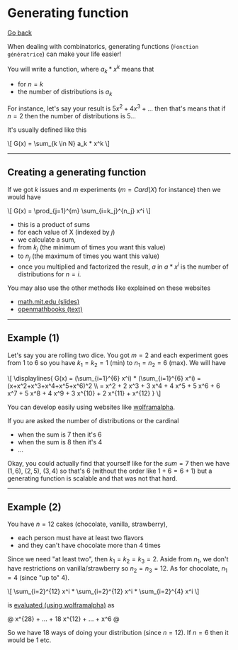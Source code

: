 # Generating function

[Go back](..)

When dealing with combinatorics, generating functions (`Fonction génératrice`) can make your life easier!

You will write a function, where $a_k * x^k$ means that

* for $n=k$
* the number of distributions is $a_k$

For instance, let's say your result is $5 x^2 + 4 x^3 + ...$ then that's means that if $n=2$ then the number of distributions is $5$...

It's usually defined like this

<div>
\[
G(x) = \sum_{k \in N} a_k * x^k
\]
</div>

<hr class="sl">

## Creating a generating function

If we got $k$ issues and $m$ experiments ($m = Card(X)$ for instance) then we would have

<div>
\[
G(x) = \prod_{j=1}^{m} \sum_{i=k_j}^{n_j} x^i
\]
</div>

* this is a product of sums
* for each value of X (indexed by $j$)
* we calculate a sum,
* from $k_j$ (the minimum of times you want this value)
* to $n_j$ (the maximum of times you want this value)
* once you multiplied and factorized the result, $a$ in $a * x^i$ is the number of distributions for $n=i$.

You may also use the other methods like explained on these websites 

* [math.mit.edu (slides)](https://math.mit.edu/research/highschool/primes/materials/2018/conf/15-1%20Manne.pdf)
* [openmathbooks (text)](http://discrete.openmathbooks.org/dmoi2/section-27.html)

<hr class="sl">

## Example (1)

Let's say you are rolling two dice. You got $m=2$ and each experiment goes from $1$ to $6$ so you have $k_1=k_2=1$ (min) to $n_1=n_2=6$ (max). We will have 

<div>
\[
\displaylines{
G(x) = (\sum_{i=1}^{6} x^i) * (\sum_{i=1}^{6} x^i)
= (x+x^2+x^3+x^4+x^5+x^6)^2 \\
= 
x^2 + 
2 x^3 +
3 x^4 + 
4 x^5 + 
5 x^6 + 
6 x^7 + 
5 x^8 + 
4 x^9 + 
3 x^{10} + 
2 x^{11} + 
x^{12}
}
\]
</div>

You can develop easily using websites like [wolframalpha](https://www.wolframalpha.com/input/?i=%28x%2Bx%5E2%2Bx%5E3%2Bx%5E4%2Bx%5E5%2Bx%5E6%29%5E2).

If you are asked the number of distributions or the cardinal 

* when the sum is $7$ then it's $6$
* when the sum is $8$ then it's $4$
* ...

Okay, you could actually find that yourself like for the $sum=7$ then we have $(1,6),\ (2,5),\ (3,4)$ so that's 6 (without the order like $1+6=6+1$) but a generating function is scalable and that was not that hard.

<hr class="sr">

## Example (2)

You have $n=12$ cakes (chocolate, vanilla, strawberry),

* each person must have at least two flavors
* and they can't have chocolate more than 4 times

Since we need "at least two", then $k_1=k_2=k_3=2$. Aside from $n_1$, we don't have restrictions on vanilla/strawberry so $n_2=n_3=12$. As for chocolate, $n_1=4$ (since "up to" 4).

<div>
\[
\sum_{i=2}^{12} x^i *
\sum_{i=2}^{12} x^i *
\sum_{i=2}^{4} x^i
\]
</div>

is [evaluated (using wolframalpha)](https://www.wolframalpha.com/input/?i=%28x%5E2%2Bx%5E3%2Bx%5E4%2Bx%5E5%2Bx%5E6%2Bx%5E7%2Bx%5E8%2Bx%5E9%2Bx%5E10%2Bx%5E11%2Bx%5E12%29*%28x%5E2%2Bx%5E3%2Bx%5E4%2Bx%5E5%2Bx%5E6%2Bx%5E7%2Bx%5E8%2Bx%5E9%2Bx%5E10%2Bx%5E11%2Bx%5E12%29%28x%5E2%2Bx%5E3%2Bx%5E4%29) as

@
x^{28} + ... + 18 x^{12} + ... + x^6
@

So we have 18 ways of doing your distribution (since $n=12$). If $n=6$ then it would be 1 etc.